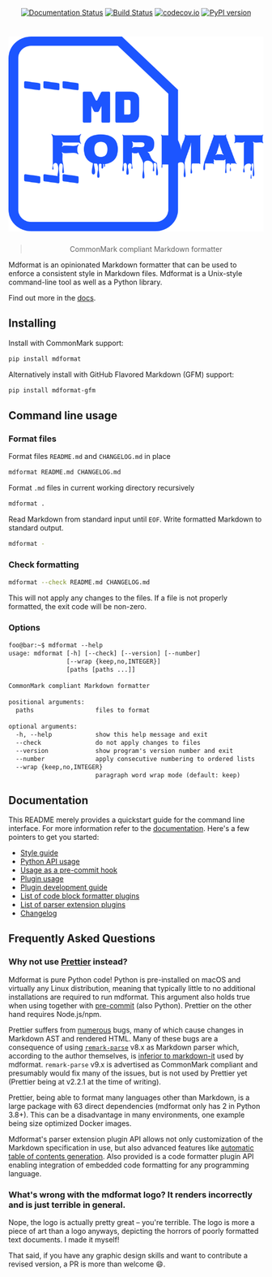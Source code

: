 <div align="center">

[![Documentation Status](https://readthedocs.org/projects/mdformat/badge/?version=latest)](https://mdformat.readthedocs.io/en/latest/?badge=latest)
[![Build Status](https://github.com/executablebooks/mdformat/workflows/Tests/badge.svg?branch=master)](https://github.com/executablebooks/mdformat/actions?query=workflow%3ATests+branch%3Amaster+event%3Apush)
[![codecov.io](https://codecov.io/gh/executablebooks/mdformat/branch/master/graph/badge.svg)](https://codecov.io/gh/executablebooks/mdformat)
[![PyPI version](https://img.shields.io/pypi/v/mdformat)](https://pypi.org/project/mdformat)

# ![mdformat](https://raw.githubusercontent.com/executablebooks/mdformat/master/docs/_static/logo.svg)

> CommonMark compliant Markdown formatter

</div>

<!-- start mini-description -->

Mdformat is an opinionated Markdown formatter
that can be used to enforce a consistent style in Markdown files.
Mdformat is a Unix-style command-line tool as well as a Python library.

<!-- end mini-description -->

Find out more in the [docs](https://mdformat.readthedocs.io).

<!-- start installing -->

## Installing

Install with CommonMark support:

```bash
pip install mdformat
```

Alternatively install with GitHub Flavored Markdown (GFM) support:

```bash
pip install mdformat-gfm
```

<!-- end installing -->

<!-- start cli-usage -->

## Command line usage

### Format files

Format files `README.md` and `CHANGELOG.md` in place

```bash
mdformat README.md CHANGELOG.md
```

Format `.md` files in current working directory recursively

```bash
mdformat .
```

Read Markdown from standard input until `EOF`.
Write formatted Markdown to standard output.

```bash
mdformat -
```

### Check formatting

```bash
mdformat --check README.md CHANGELOG.md
```

This will not apply any changes to the files.
If a file is not properly formatted, the exit code will be non-zero.

### Options

```console
foo@bar:~$ mdformat --help
usage: mdformat [-h] [--check] [--version] [--number]
                [--wrap {keep,no,INTEGER}]
                [paths [paths ...]]

CommonMark compliant Markdown formatter

positional arguments:
  paths                 files to format

optional arguments:
  -h, --help            show this help message and exit
  --check               do not apply changes to files
  --version             show program's version number and exit
  --number              apply consecutive numbering to ordered lists
  --wrap {keep,no,INTEGER}
                        paragraph word wrap mode (default: keep)
```

<!-- end cli-usage -->

## Documentation

This README merely provides a quickstart guide for the command line interface.
For more information refer to the [documentation](https://mdformat.readthedocs.io).
Here's a few pointers to get you started:

- [Style guide](https://mdformat.readthedocs.io/en/stable/users/style.html)
- [Python API usage](https://mdformat.readthedocs.io/en/stable/users/installation_and_usage.html#python-api-usage)
- [Usage as a pre-commit hook](https://mdformat.readthedocs.io/en/stable/users/installation_and_usage.html#usage-as-a-pre-commit-hook)
- [Plugin usage](https://mdformat.readthedocs.io/en/stable/users/plugins.html)
- [Plugin development guide](https://mdformat.readthedocs.io/en/stable/developers/contributing.html)
- [List of code block formatter plugins](https://mdformat.readthedocs.io/en/stable/users/plugins.html#existing-plugins)
- [List of parser extension plugins](https://mdformat.readthedocs.io/en/stable/users/plugins.html#id1)
- [Changelog](https://mdformat.readthedocs.io/en/stable/users/changelog.html)

<!-- start faq -->

## Frequently Asked Questions

### Why not use [Prettier](https://github.com/prettier/prettier) instead?

Mdformat is pure Python code!
Python is pre-installed on macOS and virtually any Linux distribution,
meaning that typically little to no additional installations are required to run mdformat.
This argument also holds true when using together with [pre-commit](https://github.com/pre-commit/pre-commit) (also Python).
Prettier on the other hand requires Node.js/npm.

Prettier suffers from [numerous](https://github.com/prettier/prettier/issues?q=is%3Aopen+label%3Alang%3Amarkdown+label%3Atype%3Abug+) bugs,
many of which cause changes in Markdown AST and rendered HTML.
Many of these bugs are a consequence of using [`remark-parse`](https://github.com/remarkjs/remark/tree/main/packages/remark-parse) v8.x as Markdown parser which,
according to the author themselves,
is [inferior to markdown-it](https://github.com/remarkjs/remark/issues/75#issuecomment-143532326) used by mdformat.
`remark-parse` v9.x is advertised as CommonMark compliant and presumably would fix many of the issues, but is not used by Prettier yet (Prettier being at v2.2.1 at the time of writing).

Prettier, being able to format many languages other than Markdown, is a large package with 63 direct dependencies (mdformat only has 2 in Python 3.8+).
This can be a disadvantage in many environments, one example being size optimized Docker images.

Mdformat's parser extension plugin API allows not only customization of the Markdown specification in use,
but also advanced features like [automatic table of contents generation](https://github.com/hukkinj1/mdformat-toc).
Also provided is a code formatter plugin API enabling integration of embedded code formatting for any programming language.

### What's wrong with the mdformat logo? It renders incorrectly and is just terrible in general.

Nope, the logo is actually pretty great – you're terrible.
The logo is more a piece of art than a logo anyways,
depicting the horrors of poorly formatted text documents.
I made it myself!

That said, if you have any graphic design skills and want to contribute a revised version, a PR is more than welcome 😄.

<!-- end faq -->
